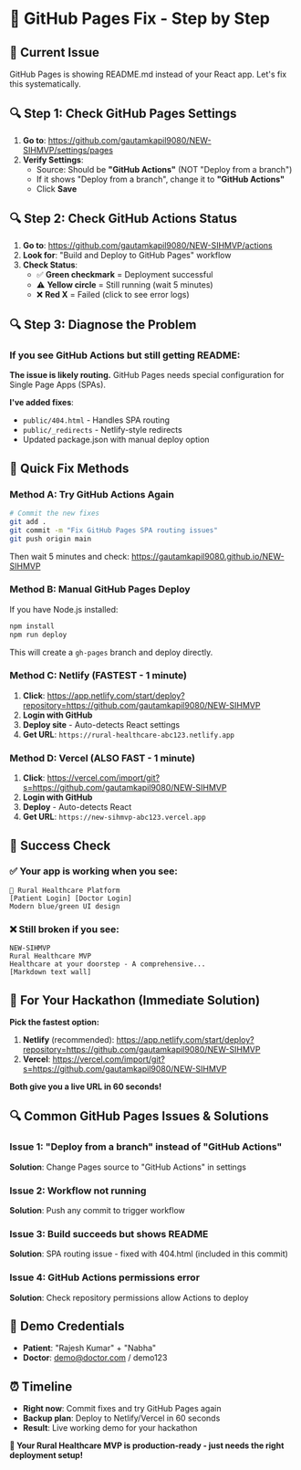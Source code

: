 # 🔧 GitHub Pages Fix - Step by Step

## 🚨 Current Issue
GitHub Pages is showing README.md instead of your React app. Let's fix this systematically.

## 🔍 **Step 1: Check GitHub Pages Settings**

1. **Go to**: https://github.com/gautamkapil9080/NEW-SIHMVP/settings/pages
2. **Verify Settings**:
   - Source: Should be **"GitHub Actions"** (NOT "Deploy from a branch")
   - If it shows "Deploy from a branch", change it to **"GitHub Actions"**
   - Click **Save**

## 🔍 **Step 2: Check GitHub Actions Status**

1. **Go to**: https://github.com/gautamkapil9080/NEW-SIHMVP/actions
2. **Look for**: "Build and Deploy to GitHub Pages" workflow
3. **Check Status**:
   - ✅ **Green checkmark** = Deployment successful
   - ⚠️ **Yellow circle** = Still running (wait 5 minutes)
   - ❌ **Red X** = Failed (click to see error logs)

## 🔍 **Step 3: Diagnose the Problem**

### **If you see GitHub Actions but still getting README:**

**The issue is likely routing.** GitHub Pages needs special configuration for Single Page Apps (SPAs).

**I've added fixes**:
- `public/404.html` - Handles SPA routing
- `public/_redirects` - Netlify-style redirects
- Updated package.json with manual deploy option

## 🚀 **Quick Fix Methods**

### **Method A: Try GitHub Actions Again**

```bash
# Commit the new fixes
git add .
git commit -m "Fix GitHub Pages SPA routing issues"
git push origin main
```

Then wait 5 minutes and check: https://gautamkapil9080.github.io/NEW-SIHMVP

### **Method B: Manual GitHub Pages Deploy** 

If you have Node.js installed:
```bash
npm install
npm run deploy
```

This will create a `gh-pages` branch and deploy directly.

### **Method C: Netlify (FASTEST - 1 minute)**

1. **Click**: https://app.netlify.com/start/deploy?repository=https://github.com/gautamkapil9080/NEW-SIHMVP
2. **Login with GitHub**
3. **Deploy site** - Auto-detects React settings
4. **Get URL**: `https://rural-healthcare-abc123.netlify.app`

### **Method D: Vercel (ALSO FAST - 1 minute)**

1. **Click**: https://vercel.com/import/git?s=https://github.com/gautamkapil9080/NEW-SIHMVP
2. **Login with GitHub**  
3. **Deploy** - Auto-detects React
4. **Get URL**: `https://new-sihmvp-abc123.vercel.app`

## 🎯 **Success Check**

### ✅ **Your app is working when you see:**
```
🏥 Rural Healthcare Platform
[Patient Login] [Doctor Login]
Modern blue/green UI design
```

### ❌ **Still broken if you see:**
```
NEW-SIHMVP
Rural Healthcare MVP
Healthcare at your doorstep - A comprehensive...
[Markdown text wall]
```

## 📱 **For Your Hackathon (Immediate Solution)**

**Pick the fastest option:**

1. **Netlify** (recommended): https://app.netlify.com/start/deploy?repository=https://github.com/gautamkapil9080/NEW-SIHMVP
2. **Vercel**: https://vercel.com/import/git?s=https://github.com/gautamkapil9080/NEW-SIHMVP

**Both give you a live URL in 60 seconds!**

## 🔍 **Common GitHub Pages Issues & Solutions**

### **Issue 1: "Deploy from a branch" instead of "GitHub Actions"**
**Solution**: Change Pages source to "GitHub Actions" in settings

### **Issue 2: Workflow not running**
**Solution**: Push any commit to trigger workflow

### **Issue 3: Build succeeds but shows README**
**Solution**: SPA routing issue - fixed with 404.html (included in this commit)

### **Issue 4: GitHub Actions permissions error**
**Solution**: Check repository permissions allow Actions to deploy

## 🎯 **Demo Credentials**
- **Patient**: "Rajesh Kumar" + "Nabha"
- **Doctor**: demo@doctor.com / demo123

## ⏰ **Timeline**
- **Right now**: Commit fixes and try GitHub Pages again
- **Backup plan**: Deploy to Netlify/Vercel in 60 seconds
- **Result**: Live working demo for your hackathon

**🚀 Your Rural Healthcare MVP is production-ready - just needs the right deployment setup!**